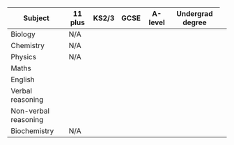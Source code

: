 		
<table style="width: 100%">
	<thead>
		<tr>
			<th class="subject">Subject</th>
			<th>11 plus</th>
			<th>KS2/3</th>
			<th>GCSE</th>
			<th>A-level</th>
			<th>Undergrad degree</th>
		</tr>
	</thead>
	<tbody>
		<tr>
			<td class="subject">Biology</td>
			<td>N/A</td>
			<td class="tick"></td>
			<td class="tick"></td>
			<td class="tick"></td>
			<td class="tick"></td>
		</tr>
		<tr>
			<td class="subject">Chemistry</td>
			<td>N/A</td>
			<td class="tick"></td>
			<td class="tick"></td>
			<td class="tick"></td>
			<td></td>
		</tr>
		<tr>
			<td class="subject">Physics</td>
			<td>N/A</td>
			<td class="tick"></td>
			<td class="tick"></td>
			<td></td>
			<td></td>
			<td></td>
		</tr>
		<tr>
			<td class="subject">Maths</td>
			<td class="tick"></td>
			<td class="tick"></td>
			<td></td>
			<td></td>
			<td></td>
		</tr>
		<tr>
			<td class="subject">English</td>
			<td class="tick"></td>
			<td class="tick"></td>
			<td></td>
			<td></td>
			<td></td>
		</tr>
		<tr>
			<td class="subject">Verbal reasoning</td>
			<td class="tick"></td>
			<td></td>
			<td></td>
			<td></td>
			<td></td>
		</tr>
		<tr>
			<td class="subject">Non-verbal reasoning</td>
			<td class="tick"></td>
			<td></td>
			<td></td>
			<td></td>
			<td></td>
		</tr>
		<tr>
			<td class="subject">Biochemistry</td>
			<td>N/A</td>
			<td></td>
			<td></td>
			<td></td>
			<td class="tick"></td>
		</tr>
	</tbody>
</table>
